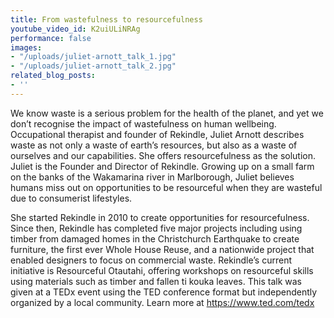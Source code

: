 ```yaml
---
title: From wastefulness to resourcefulness
youtube_video_id: K2uiULiNRAg
performance: false
images:
- "/uploads/juliet-arnott_talk_1.jpg"
- "/uploads/juliet-arnott_talk_2.jpg"
related_blog_posts:
- ''
---
```


We know waste is a serious problem for the health of the planet, and yet we don’t recognise the impact of wastefulness on human wellbeing. Occupational therapist and founder of Rekindle, Juliet Arnott describes waste as not only a waste of earth’s resources, but also as a waste of ourselves and our capabilities. She offers resourcefulness as the solution.
 Juliet is the Founder and Director of Rekindle. Growing up on a small farm on the banks of the Wakamarina river in Marlborough, Juliet believes humans miss out on opportunities to be resourceful when they are wasteful due to consumerist lifestyles.

She started Rekindle in 2010 to create opportunities for resourcefulness. Since then, Rekindle has completed five major projects including using timber from damaged homes in the Christchurch Earthquake to create furniture, the first ever Whole House Reuse, and a nationwide project that enabled designers to focus on commercial waste. Rekindle’s current initiative is Resourceful Otautahi, offering workshops on resourceful skills using materials such as timber and fallen ti kouka leaves. This talk was given at a TEDx event using the TED conference format but independently organized by a local community. Learn more at https://www.ted.com/tedx
